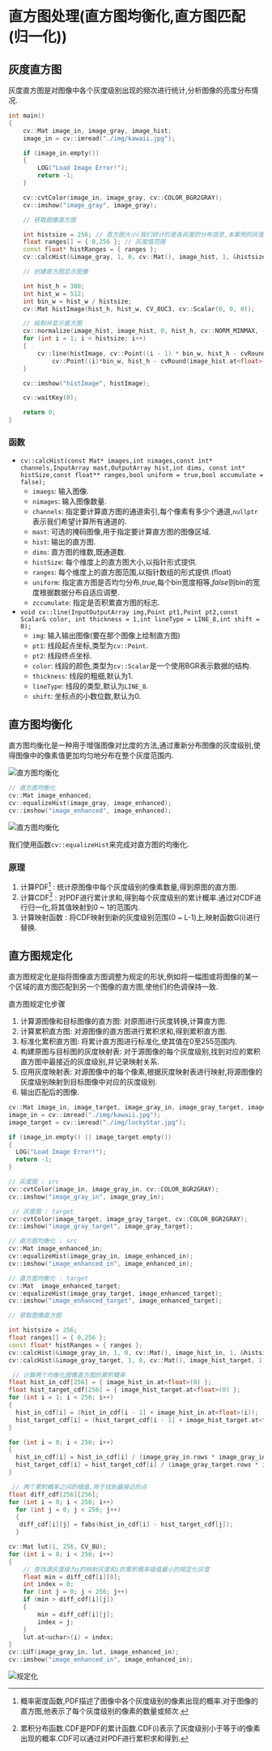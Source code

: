 # 直方图处理(直方图均衡化,直方图匹配(归一化))

## 灰度直方图

灰度直方图是对图像中各个灰度级别出现的频次进行统计,分析图像的亮度分布情况.

``` cpp {.line-numbers}
int main()
{
    cv::Mat image_in, image_gray, image_hist;
    image_in = cv::imread("./img/kawaii.jpg");

    if (image_in.empty())
    {
        LOG("Load Image Error!");
        return -1;
    }

    cv::cvtColor(image_in, image_gray, cv::COLOR_BGR2GRAY);
    cv::imshow("image_gray", image_gray);

    // 获取图像直方图

    int histsize = 256; // 直方图大小(我们统计的是各灰度的分布信息,本案例的灰度为(0 ~ 255))
    float ranges[] = { 0,256 }; // 灰度值范围
    const float* histRanges = { ranges };
    cv::calcHist(&image_gray, 1, 0, cv::Mat(), image_hist, 1, &histsize, &histRanges, true, false);

    // 创建直方图显示图像

    int hist_h = 300;
    int hist_w = 512;
    int bin_w = hist_w / histsize;
    cv::Mat histImage(hist_h, hist_w, CV_8UC3, cv::Scalar(0, 0, 0));

    // 绘制并显示直方图
    cv::normalize(image_hist, image_hist, 0, hist_h, cv::NORM_MINMAX, -1, cv::Mat());
    for (int i = 1; i < histsize; i++)
    {
        cv::line(histImage, cv::Point((i - 1) * bin_w, hist_h - cvRound(image_hist.at<float>(i - 1))),
            cv::Point((i)*bin_w, hist_h - cvRound(image_hist.at<float>(i))), cv::Scalar(255, 0, 0), 2, 8, 0);
    }

    cv::imshow("histImage", histImage);

    cv::waitKey(0);

    return 0;
}
```

### 函数

- `cv::calcHist(const Mat* images,int nimages,const int* channels,InputArray mast,OutputArray hist,int dims, const int* histSize,const float** ranges,bool uniform = true,bool accumulate = false);`
  - `imaegs`: 输入图像.
  - `nimages`: 输入图像数量.
  - `channels`: 指定要计算直方图的通道索引,每个像素有多少个通道,`nullptr`表示我们希望计算所有通道的.
  - `mast`: 可选的掩码图像,用于指定要计算直方图的图像区域.
  - `hist`: 输出的直方图.
  - `dims`: 直方图的维数,既通道数.
  - `histSize`: 每个维度上的直方图大小,以指针形式提供.
  - `ranges`: 每个维度上的直方图范围,以指针数组的形式提供.(float)
  - `uniform`: 指定直方图是否均匀分布,*true*,每个bin宽度相等,*false*则bin的宽度根据数据分布自适应调整.
  - `zccumulate`: 指定是否积累直方图的标志.
- `void cv::line(InputOutputArray img,Point pt1,Point pt2,const Scalar& color, int thickness = 1,int lineType = LINE_8,int shift = 0);`
  - `img`: 输入输出图像(要在那个图像上绘制直方图)
  - `pt1`: 线段起点坐标,类型为`cv::Point`.
  - `pt2`: 线段终点坐标.
  - `color`: 线段的颜色,类型为`cv::Scalar`是一个使用BGR表示数据的结构.
  - `thickness`: 线段的粗细,默认为1.
  - `lineType`: 线段的类型,默认为`LINE_8`.
  - `shift`: 坐标点的小数位数,默认为0.

## 直方图均衡化

直方图均衡化是一种用于增强图像对比度的方法,通过重新分布图像的灰度级别,使得图像中的像素值更加均匀地分布在整个灰度范围内.

![直方图均衡化](https://pic1.zhimg.com/80/v2-634bfd5e4f3f9fe5dfdec9e9da3b2740_1440w.webp)

``` cpp {.line-numbers}
// 直方图均衡化
cv::Mat image_enhanced;
cv::equalizeHist(image_gray, image_enhanced);
cv::imshow("image_enhanced", image_enhanced);
```

![直方图均衡化](img/histtransform01.jpg)

我们使用函数`cv::equalizeHist`来完成对直方图的均衡化.

### 原理

1. 计算PDF[^1] : 统计原图像中每个灰度级别的像素数量,得到原图的直方图.
2. 计算CDF[^2] : 对PDF进行累计求和,得到每个灰度级别的累计概率.通过对CDF进行归一化,将其值映射到0 ~ 1的范围内.
3. 计算映射函数 : 将CDF映射到新的灰度级别范围(0 ~ L-1)上,映射函数G(i)进行替换.

[^1]: 概率密度函数,PDF描述了图像中各个灰度级别的像素出现的概率.对于图像的直方图,他表示了每个灰度级别的像素的数量或频次.

[^2]: 累积分布函数.CDF是PDF的累计函数.CDF(i)表示了灰度级别小于等于i的像素出现的概率.CDF可以通过对PDF进行累积求和得到.

## 直方图规定化

直方图规定化是指将图像直方图调整为规定的形状,例如将一幅图或将图像的某一个区域的直方图匹配到另一个图像的直方图,使他们的色调保持一致.

直方图规定化步骤

1. 计算源图像和目标图像的直方图: 对原图进行灰度转换,计算直方图.
2. 计算累积直方图: 对源图像的直方图进行累积求和,得到累积直方图.
3. 标准化累积直方图: 将累计直方图进行标准化,使其值在0至255范围内.
4. 构建原图与目标图的灰度映射表: 对于源图像的每个灰度级别,找到对应的累积直方图中最接近的灰度级别,并记录映射关系.
5. 应用灰度映射表: 对源图像中的每个像素,根据灰度映射表进行映射,将源图像的灰度级别映射到目标图像中对应的灰度级别.
6. 输出匹配后的图像.

``` cpp {.line-numbers}
cv::Mat image_in, image_target, image_gray_in, image_gray_target, image_hist_in, image_hist_target;
image_in = cv::imread("./img/kawaii.jpg");
image_target = cv::imread("./img/lockyStar.jpg");

if (image_in.empty() || image_target.empty())
{
  LOG("Load Image Error!");
  return -1;
}

// 灰度图 : src
cv::cvtColor(image_in, image_gray_in, cv::COLOR_BGR2GRAY);
cv::imshow("image_gray_in", image_gray_in);

 // 灰度图 : target
cv::cvtColor(image_target, image_gray_target, cv::COLOR_BGR2GRAY);
cv::imshow("image_gray_target", image_gray_target);

// 直方图均衡化 : src
cv::Mat image_enhanced_in;
cv::equalizeHist(image_gray_in, image_enhanced_in);
cv::imshow("image_enhanced_in", image_enhanced_in);

// 直方图均衡化 : target
cv::Mat  image_enhanced_target;
cv::equalizeHist(image_gray_target, image_enhanced_target);
cv::imshow("image_enhanced_target", image_enhanced_target);

// 获取图像直方图

int histsize = 256;
float ranges[] = { 0,256 };
const float* histRanges = { ranges };
cv::calcHist(&image_gray_in, 1, 0, cv::Mat(), image_hist_in, 1, &histsize, &histRanges, true, false);
cv::calcHist(&image_gray_target, 1, 0, cv::Mat(), image_hist_target, 1, &histsize, &histRanges, true, false);

 // 计算两个均衡化图像直方图的累积概率
float hist_in_cdf[256] = { image_hist_in.at<float>(0) };
float hist_target_cdf[256] = { image_hist_target.at<float>(0) };
for (int i = 1; i < 256; i++)
{
  hist_in_cdf[i] = (hist_in_cdf[i - 1] + image_hist_in.at<float>(i));
  hist_target_cdf[i] = (hist_target_cdf[i - 1] + image_hist_target.at<float>(i));
}

for (int i = 0; i < 256; i++)
{
  hist_in_cdf[i] = hist_in_cdf[i] / (image_gray_in.rows * image_gray_in.cols);
  hist_target_cdf[i] = hist_target_cdf[i] / (image_gray_target.rows * image_gray_target.cols);
}

 // 两个累积概率之间的插值,用于找到最接近的点
float diff_cdf[256][256];
for (int i = 0; i < 256; i++)
  for (int j = 0; j < 256; j++)
  {
   diff_cdf[i][j] = fabs(hist_in_cdf[i] - hist_target_cdf[j]);
  }

cv::Mat lut(1, 256, CV_8U);
for (int i = 0; i < 256; i++)
{
    // 查找源灰度级为i的映射灰度和i的累积概率插值最小的规定化灰度
    float min = diff_cdf[i][0];
    int index = 0;
    for (int j = 0; j < 256; j++)
    if (min > diff_cdf[i][j])
    {
        min = diff_cdf[i][j];
        index = j;
    }
    lut.at<uchar>(i) = index;
}
cv::LUT(image_gray_in, lut, image_enhanced_in);
cv::imshow("image_enhanced_in", image_enhanced_in);
```

![规定化](img/hitstNormallize.jpg)
